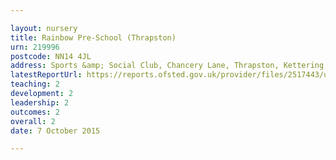 ```yaml
---

layout: nursery
title: Rainbow Pre-School (Thrapston)
urn: 219996
postcode: NN14 4JL
address: Sports &amp; Social Club, Chancery Lane, Thrapston, Kettering, Northamptonshire, NN14 4JL
latestReportUrl: https://reports.ofsted.gov.uk/provider/files/2517443/urn/219996.pdf
teaching: 2
development: 2
leadership: 2
outcomes: 2
overall: 2
date: 7 October 2015

---
```

